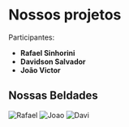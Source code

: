 # Nossos projetos

Participantes: 

- **Rafael Sinhorini**
- **Davidson Salvador**
- **João Victor**

<h2> Nossas Beldades </h2>

<div align="left">

![Rafael](https://user-images.githubusercontent.com/106388149/205898698-0c0084b3-9fa0-4cae-9729-e4aa75159f9a.png) 
![Joao](https://user-images.githubusercontent.com/106388149/205903633-44369fb7-2384-485a-9012-e436bae6edfb.png) 
![Davi](Downloads/pngwing.com.png) 


</div>
